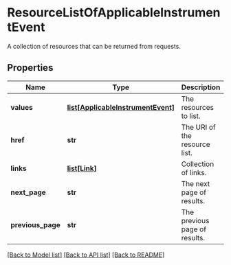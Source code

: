 # ResourceListOfApplicableInstrumentEvent

A collection of resources that can be returned from requests.

## Properties
Name | Type | Description | Notes
------------ | ------------- | ------------- | -------------
**values** | [**list[ApplicableInstrumentEvent]**](ApplicableInstrumentEvent.md) | The resources to list. | 
**href** | **str** | The URI of the resource list. | [optional] 
**links** | [**list[Link]**](Link.md) | Collection of links. | [optional] 
**next_page** | **str** | The next page of results. | [optional] 
**previous_page** | **str** | The previous page of results. | [optional] 

[[Back to Model list]](../README.md#documentation-for-models) [[Back to API list]](../README.md#documentation-for-api-endpoints) [[Back to README]](../README.md)


